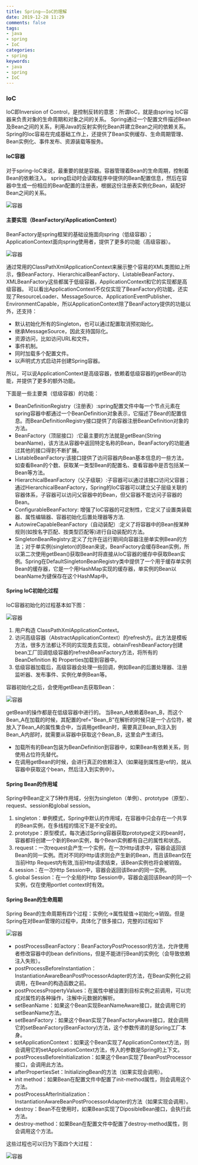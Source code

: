```yaml
---
title: Spring——IoC的理解
date: 2019-12-28 11:29
comments: false
tags: 
- java
- spring
- IoC
categories: 
- spring
keywords:
- java
- spring
- IoC
---
```


### IoC

IoC即Inversion of Control，是控制反转的意思：所谓IoC，就是由spring IoC容器来负责对象的生命周期和对象之间的关系。
Spring通过一个配置文件描述Bean及Bean之间的关系，利用Java的反射实例化Bean并建立Bean之间的依赖关系。Spring的Ioc容易在完成基础工作上，还提供了Bean实例缓存、生命周期管理、Bean实例化、事件发布、资源装载等服务。

#### IoC容器

对于spring-IoC来说，最重要的就是容器。容器管理着Bean的生命周期，控制着Bean的依赖注入。
spring启动时会读取程序中提供的Bean配置信息，然后在容器中生成一份相应的Bean配置的注册表，根据这份注册表实例化Bean，装配好Bean之间的关系。

![容器](../../../uploads/spring/ioc/1.jpg)

#### 主要实现（BeanFactory/ApplicationContext）

BeanFactory是spring框架的基础设施面向spring（低级容器）；ApplicationContext面向spring使用者，提供了更多的功能（高级容器）。

![容器](../../../uploads/spring/ioc/2.png)

通过常用的ClassPathXmlApplicationContext来展示整个容易的XML类图如上所示，像BeanFactory、HierarchicalBeanFactory、ListableBeanFactory、XMLBeanFactory这些都属于低级容器，ApplicationContext和它的实现都是高级容器。
可以看出ApplicationContext不仅仅实现了BeanFactory的功能，还实现了ResourceLoader、MessageSource、ApplicationEventPublisher、EnvironmentCapable，所以ApplicationContext除了BeanFactory提供的功能以外，还支持：

- 默认初始化所有的Singleton，也可以通过配置取消预初始化。
- 继承MessageSource，因此支持国际化。
- 资源访问，比如访问URL和文件。
- 事件机制。
- 同时加载多个配置文件。
- 以声明式方式启动并创建Spring容器。

所以，可以说ApplicationContext是高级容器，依赖着低级容器的getBean的功能，并提供了更多的额外功能。

下面是一些主要类（低级容器）的功能：

- BeanDefinitionRegistry（注册表）:spring配置文件中每一个节点元素在spring容器中都通过一个BeanDefinition对象表示，它描述了Bean的配置信息。而BeanDefinitionRegistry接口提供了向容器注册BeanDefinition对象的方法。
- BeanFactory（顶层接口）:它最主要的方法就是getBean(String beanName)，该方法从容器中返回特定名称的Bean，BeanFactory的功能通过其他的接口得到不断扩展。
- ListableBeanFactory:该接口提供了访问容器内Bean基本信息的一些方法，如查看Bean的个数、获取某一类型Bean的配置名、查看容器中是否包括某一Bean等方法。
- HierarchicalBeanFactory（父子级联）:子容器可以通过该接口访问父容器；通过HierarchicalBeanFactory，Spring的IoC容器可以建立父子层级关联的容器体系，子容器可以访问父容器中的Bean，但父容器不能访问子容器的Bean。
- ConfigurableBeanFactory: 增强了IoC容器的可定制性，它定义了设置类装载器、属性编辑器、容器初始化后置处理器等方法.
- AutowireCapableBeanFactory（自动装配）:定义了将容器中的Bean按某种规则(如按名字匹配、按类型匹配等)进行自动装配的方法。
- SingletonBeanRegistry:定义了允许在运行期间向容器注册单实例Bean的方法；对于单实例(singleton)的Bean来说，BeanFactory会缓存Bean实例，所以第二次使用getBean()获取Bean时将直接从IoC容器的缓存中获取Bean实例。Spring在DefaultSingletonBeanRegistry类中提供了一个用于缓存单实例Bean的缓存器，它是一个用HashMap实现的缓存器，单实例的Bean以beanName为键保存在这个HashMap中。

#### Spring IoC初始化过程

IoC容器初始化的过程基本如下图：

![容器](../../../uploads/spring/ioc/3.jpg)

1. 用户构造 ClassPathXmlApplicationContext。
2. 访问高级容器（AbstractApplicationContext）的refresh方。此方法是模板方法，很多方法都让不同的实现类去实现，obtainFreshBeanFactory创建bean工厂回调低级容器的refreshBeanFactory方法，将所有的BeanDefinition 和 Properties加载到容器中。
3. 低级容器加载后，高级容器会处理一些回调，例如Bean的后置处理器、注册监听器、发布事件、实例化单例Bean等。

容器初始化之后，会使用getBean去获取Bean：

![容器](../../../uploads/spring/ioc/4.jpeg)

getBean的操作都是在低级容器中进行的。
当Bean_A依赖着Bean_B，而这个Bean_A在加载的时候，其配置的ref="Bean_B"在解析的时候只是一个占位符，被放入了Bean_A的属性集合中，当调用getBean时，需要真正Bean_B注入到Bean_A内部时，就需要从容器中获取这个Bean_B，这里会产生递归。

- 加载所有的Bean包装为BeanDefinition到容器中，如果Bean有依赖关系，则使用占位符先替代。
- 在调用getBean的时候，会进行真正的依赖注入（如果碰到属性是ref的，就从容器中获取这个bean，然后注入到实例中）。

#### Spring Bean的作用域

Spring中Bean定义了5种作用域，分别为singleton（单例）、prototype（原型）、request、session和global session。

1. singleton：单例模式，Spring中默认的作用域，在容器中只会存在一个共享的Bean实例，在多线程的情况下是不安全的。
2. prototype：原型模式，每次通过Spring容器获取prototype定义的bean时，容器都将创建一个新的Bean实例，每个Bean实例都有自己的属性和状态。
3. request：一次request会产生一个实例，在一次Http请求中，容器会返回该Bean的同一实例。而对不同的Http请求则会产生新的Bean，而且该Bean仅在当前Http Request内有效,当前Http请求结束，该Bean实例也将会被销毁。
4. session：在一次Http Session中，容器会返回该Bean的同一实例。
5. global Session：在一个全局的Http Session中，容器会返回该Bean的同一个实例，仅在使用portlet context时有效。

#### Spring Bean的生命周期

Spring Bean的生命周期有四个过程：实例化->属性赋值->初始化->销毁。但是Spring在对Bean管理的过程中，具体化了很多接口，完整的过程如下

![容器](../../../uploads/spring/ioc/5.jpg)

- postProcessBeanFactory：BeanFactoryPostProcessor的方法，允许使用者修改容器中的bean definitions，但是不能进行Bean的实例化（会导致依赖注入失败）。
- postProcessBeforeInstantiation：InstantiationAwareBeanPostProcessorAdapter的方法，在Bean实例化之前调用，在Bean的构造函数之前。
- postProcessPropertyValues：在属性中被设置到目标实例之前调用，可以完成对属性的各种操作，注解中元数据的解析。
- setBeanName：如果这个Bean实现BeanNameAware接口，就会调用它的setBeanName方法。
- setBeanFactory：如果这个Bean实现了BeanFactoryAware接口，就会调用它的setBeanFactory(BeanFactory)方法，这个参数传递的是Spring工厂本身。
- setApplicationContext：如果这个Bean实现了ApplicationContext方法，则会调用它的setApplicationContext方法，传入的参数是Spring的上下文。
- postProcessBeforeInitialization：如果这个Bean实现了BeanPostProcessor接口，会调用此方法。
- afterPropertiesSet：InitializingBean的方法（如果实现会调用）。
- init method：如果Bean在配置文件中配置了init-method属性，则会调用这个方法。
- postProcessAfterInitialization：InstantiationAwareBeanPostProcessorAdapter的方法（如果实现会调用）。
- destroy：Bean不在使用时，如果Bean实现了DiposibleBean接口，会执行此方法。
- destroy-method：如果Bean在配置文件中配置了destroy-method属性，则会调用这个方法。

这些过程也可以归为下面四个大过程：

![容器](../../../uploads/spring/ioc/6.jpg)


